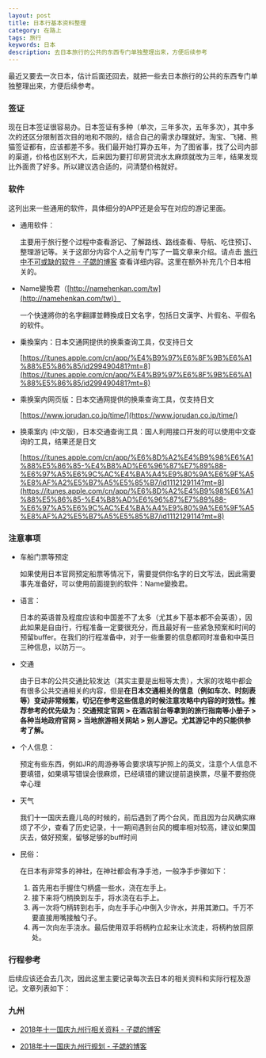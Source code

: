 ```yaml
---
layout: post
title: 日本行基本资料整理
category: 在路上
tags: 旅行
keywords: 日本
description: 去日本旅行的公共的东西专门单独整理出来，方便后续参考
---
```


最近又要去一次日本，估计后面还回去，就把一些去日本旅行的公共的东西专门单独整理出来，方便后续参考。

### 签证

  现在日本签证很容易办。日本签证有多种（单次，三年多次，五年多次），其中多次的还区分限制首次目的地和不限的，结合自己的需求办理就好。淘宝、飞猪、熊猫签证都有，应该都差不多。我们最开始打算办五年，为了图省事，找了公司内部的渠道，价格也区别不大，后来因为要打印房贷流水太麻烦就改为三年，结果发现比外面贵了好多。所以建议选合适的，问清楚价格就好。

### 软件

这列出来一些通用的软件，具体细分的APP还是会写在对应的游记里面。

- 通用软件：

  主要用于旅行整个过程中查看游记、了解路线、路线查看、导航、吃住预订、整理游记等。关于这部分内容个人之前专门写了一篇文章来介绍。请点击 [旅行中不可或缺的软件 - 子勰的博客](http://blog.bihe0832.com/lv_software.html) 查看详细内容。这里在额外补充几个日本相关的。

- Name變換君（[http://namehenkan.com/tw](http://namehenkan.com/tw)）

  一个快速將你的名字翻譯並轉換成日文名字，包括日文漢字、片假名、平假名的软件。
  
  
- 乗換案内：日本交通网提供的换乘查询工具，仅支持日文

  [https://itunes.apple.com/cn/app/%E4%B9%97%E6%8F%9B%E6%A1%88%E5%86%85/id299490481?mt=8](https://itunes.apple.com/cn/app/%E4%B9%97%E6%8F%9B%E6%A1%88%E5%86%85/id299490481?mt=8)

- 乘换案内网页版：日本交通网提供的换乘查询工具，仅支持日文

	[https://www.jorudan.co.jp/time/](https://www.jorudan.co.jp/time/)
	
- 换乘案内 (中文版)，日本交通查询工具：国人利用接口开发的可以使用中文查询的工具，结果还是日文

  [https://itunes.apple.com/cn/app/%E6%8D%A2%E4%B9%98%E6%A1%88%E5%86%85-%E4%B8%AD%E6%96%87%E7%89%88-%E6%97%A5%E6%9C%AC%E4%BA%A4%E9%80%9A%E6%9F%A5%E8%AF%A2%E5%B7%A5%E5%85%B7/id1112129114?mt=8](https://itunes.apple.com/cn/app/%E6%8D%A2%E4%B9%98%E6%A1%88%E5%86%85-%E4%B8%AD%E6%96%87%E7%89%88-%E6%97%A5%E6%9C%AC%E4%BA%A4%E9%80%9A%E6%9F%A5%E8%AF%A2%E5%B7%A5%E5%85%B7/id1112129114?mt=8)

### 注意事项

- 车船门票等预定

	如果使用日本官网预定船票等情况下，需要提供你名字的日文写法，因此需要事先准备好，可以使用前面提到的软件：Name變換君。

- 语言：
	
	日本的英语普及程度应该和中国差不了太多（尤其乡下基本都不会英语），因此如果是自由行，行程准备一定要很充分，而且最好有一些紧急预案和时间的预留buffer。在我们的行程准备中，对于一些重要的信息都同时准备和中英日三种信息，以防万一。
   
- 交通

	由于日本的公共交通比较发达（其实主要是出租等太贵），大家的攻略中都会有很多公共交通相关的内容，但是**在日本交通相关的信息（例如车次、时刻表等）变动非常频繁，切记在参考这些信息的时候注意攻略中内容的时效性。推荐参考的优先级为：交通预定官网 > 在酒店前台等拿到的旅行指南等小册子 > 各种当地政府官网 > 当地旅游相关网站 > 别人游记。尤其游记中的只能供参考了解。**

- 个人信息：

	预定有些东西，例如JR的周游券等会要求填写护照上的英文，注意个人信息不要填错，如果填写错误会很麻烦，已经填错的建议提前退换票，尽量不要抱侥幸心理

- 天气

	我们十一国庆去鹿儿岛的时候的，前后遇到了两个台风，而且因为台风确实麻烦了不少，查看了历史记录，十一期间遇到台风的概率相对较高，建议如果国庆去，做好预案，留够足够的buff时间
  
- 民俗：

	在日本有非常多的神社，在神社都会有净手池，一般净手步骤如下：
	
	1. 首先用右手握住勺柄盛一些水，浇在左手上。
	2. 接下来将勺柄换到左手，将水浇在右手上。
	3. 再一次将勺柄转到右手，向左手手心中倒入少许水，并用其漱口。千万不要直接用嘴接触勺子。
	4. 再一次向左手浇水。最后使用双手将柄杓立起来让水流走，将柄杓放回原处。
	
### 行程参考

后续应该还会去几次，因此这里主要记录每次去日本的相关资料和实际行程及游记。文章列表如下：
  
### 九州

 - [2018年十一国庆九州行相关资料 - 子勰的博客](http://blog.bihe0832.com/lv_kyushu.html)

 - [2018年十一国庆九州行规划 - 子勰的博客](https://blog.bihe0832.com/lv_kyushu_plan.html)
